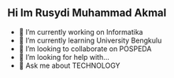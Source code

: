 ## Hi Im Rusydi Muhammad Akmal 
- 🔭 I’m currently working on Informatika 
- 🌱 I’m currently learning University Bengkulu
- 👯 I’m looking to collaborate on POSPEDA
- 🤔 I’m looking for help with...
- 💬 Ask me about TECHNOLOGY


<!--
**Rsydmal/Rsydmal** is a ✨ _special_ ✨ repository because its `README.md` (this file) appears on your GitHub profile.

Here are some ideas to get you started:

- 🔭 I’m currently working on Informatika 
- 🌱 I’m currently learning University Bengkulu
- 👯 I’m looking to collaborate on POSPEDA
- 🤔 I’m looking for help with...
- 💬 Ask me about ...
- 📫 How to reach me: ...
- 😄 Pronouns: ...
- ⚡ Fun fact: ...
  
